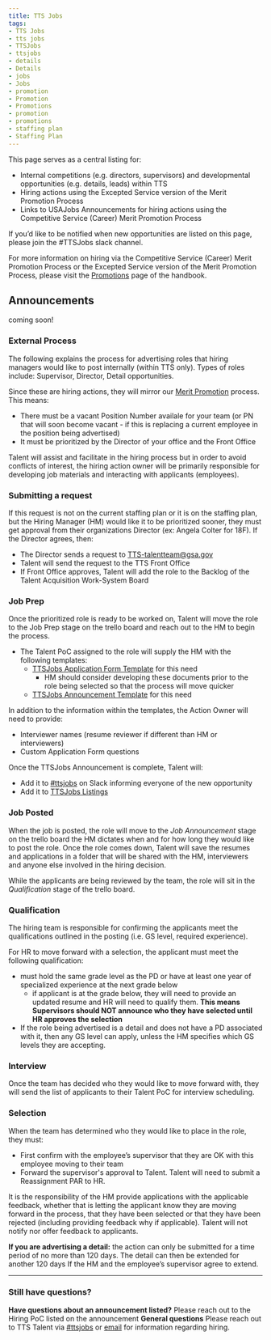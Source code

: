 ```yaml
---
title: TTS Jobs
tags:
- TTS Jobs
- tts jobs
- TTSJobs
- ttsjobs
- details
- Details
- jobs 
- Jobs
- promotion
- Promotion
- Promotions
- promotion
- promotions
- staffing plan
- Staffing Plan
---
```


This page serves as a central listing for:
- Internal competitions (e.g. directors, supervisors) and developmental opportunities (e.g. details, leads) within TTS
- Hiring actions using the Excepted Service version of the Merit Promotion Process
- Links to USAJobs Announcements for hiring actions using the Competitive Service (Career) Merit Promotion Process

If you’d like to be notified when new opportunities are listed on this page, please join the #TTSJobs slack channel.

For more information on hiring via the Competitive Service (Career) Merit Promotion Process or the Excepted Service version of the Merit Promotion Process, please visit the [Promotions](https://handbook.18f.gov/promotions/) page of the handbook.

## Announcements 

coming soon!


### External Process

The following explains the process for advertising roles that hiring managers would like to post internally (within TTS only). Types of roles include: Supervisor, Director, Detail opportunities.

Since these are hiring actions, they will mirror our [Merit Promotion](https://handbook.18f.gov/promotions/) process.  This means:
- There must be a vacant Position Number availale for your team (or PN that will soon become vacant - if this is replacing a current employee in the position being advertised)
- It must be prioritized by the Director of your office and the Front Office

Talent will assist and facilitate in the hiring process but in order to avoid conflicts of interest, the hiring action owner will be primarily responsible for developing job materials and interacting with applicants (employees).


### Submitting a request 

If this request is not on the current staffing plan or it is on the staffing plan, but the Hiring Manager (HM) would like it to be prioritized sooner, they must get approval from their organizations Director (ex: Angela Colter for 18F). If the Director agrees, then:
- The Director sends a request to [TTS-talentteam@gsa.gov](mailto:tts-talentteam@gsa.gov)
- Talent will send the request to the TTS Front Office 
- If Front Office approves, Talent will add the role to the Backlog of the Talent Acquisition Work-System Board

### Job Prep

Once the prioritized role is ready to be worked on, Talent will move the role to the Job Prep stage on the trello board and reach out to the HM to begin the process.
- The Talent PoC assigned to the role will supply the HM with the following templates:
  - [TTSJobs Application Form Template](https://docs.google.com/forms/d/1_NYCLGtDANqs0EhgdjEbtNC7fUUJVQV35NTN6GMIkiM/edit?usp=sharing) for this need
    - HM should consider developing these documents prior to the role being selected so that the process will move quicker
  - [TTSJobs Announcement Template](https://docs.google.com/document/d/1YIliZcF8dhqs4GzBAKYj5niqdgcN4tggTTDl3zeIOO8/edit?usp=sharing) for this need

In addition to the information within the templates, the Action Owner will need to provide:
- Interviewer names (resume reviewer if different than HM or interviewers)
- Custom Application Form questions

Once the TTSJobs Announcement is complete, Talent will:
- Add it to [#ttsjobs](https://gsa-tts.slack.com/messages/ttsjobs/) on Slack informing everyone of the new opportunity
- Add it to [TTSJobs Listings](#annoucements)

### Job Posted

When the job is posted, the role will move to the _Job Announcement_ stage on the trello board the HM dictates when and for how long they would like to post the role. Once the role comes down, Talent will save the resumes and applications in a folder that will be shared with the HM, interviewers and anyone else involved in the hiring decision.

While the applicants are being reviewed by the team, the role will sit in the _Qualification_ stage of the trello board.

### Qualification

The hiring team is responsible for confirming the applicants meet the qualifications outlined in the posting  (i.e. GS level, required experience).

For HR to move forward with a selection, the applicant must meet the following qualification: 

- must hold the same grade level as the PD or have at least one year of specialized experience at the next grade below 
  - if applicant is at the grade below, they will need to provide an updated resume and HR will need to qualify them. **This means Supervisors should NOT announce who they have selected until HR approves the selection**
- If the role being advertised is a detail and does not have a PD associated with it, then any GS level can apply, unless the HM specifies which GS levels they are accepting.


### Interview

Once the team has decided who they would like to move forward with, they will send the list of applicants to their Talent PoC for interview scheduling.

### Selection

When the team has determined who they would like to place in the role, they must:
- First confirm with the employee’s supervisor that they are OK with this employee moving to their team 
- Forward the supervisor's approval to Talent. Talent will need to submit a Reassignment PAR to HR.

It is the responsibility of the HM provide applications with the applicable feedback, whether that is letting the applicant know they are moving forward in the process, that they have been selected or that they have been rejected (including providing feedback why if applicable). Talent will not notify nor offer feedback to applicants.

**If you are advertising a detail:** the action can only be submitted for a time period of no more than 120 days. The detail can then be extended for another 120 days If the HM and the employee’s supervisor agree to extend.

--------------------------------------------------------------------------------

### Still have questions?

**Have questions about an announcement listed?** Please reach out to the Hiring PoC listed on the announcement
**General questions** Please reach out to TTS Talent via [#ttsjobs](https://gsa-tts.slack.com/messages/ttsjobs/) or [email](mailto:tts-talentteam@gsa.gov) for information regarding hiring.
